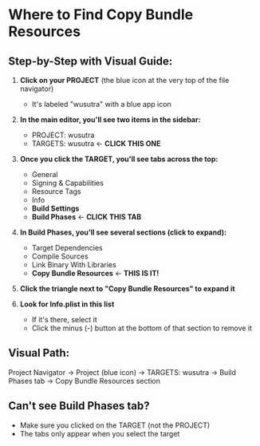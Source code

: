 # Where to Find Copy Bundle Resources

## Step-by-Step with Visual Guide:

1. **Click on your PROJECT** (the blue icon at the very top of the file navigator)
   - It's labeled "wusutra" with a blue app icon

2. **In the main editor, you'll see two items in the sidebar:**
   - PROJECT: wusutra
   - TARGETS: wusutra ← **CLICK THIS ONE**

3. **Once you click the TARGET, you'll see tabs across the top:**
   - General
   - Signing & Capabilities
   - Resource Tags
   - Info
   - **Build Settings**
   - **Build Phases** ← **CLICK THIS TAB**

4. **In Build Phases, you'll see several sections (click to expand):**
   - Target Dependencies
   - Compile Sources
   - Link Binary With Libraries
   - **Copy Bundle Resources** ← **THIS IS IT!**

5. **Click the triangle next to "Copy Bundle Resources" to expand it**

6. **Look for Info.plist in this list**
   - If it's there, select it
   - Click the minus (-) button at the bottom of that section to remove it

## Visual Path:
Project Navigator → Project (blue icon) → TARGETS: wusutra → Build Phases tab → Copy Bundle Resources section

## Can't see Build Phases tab?
- Make sure you clicked on the TARGET (not the PROJECT)
- The tabs only appear when you select the target